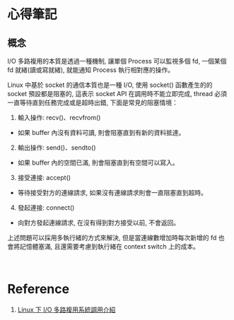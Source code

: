 # 心得筆記

## 概念

I/O 多路複用的本質是透過一種機制, 讓單個 Process 可以監視多個 fd, 一個某個 fd 就緒(讀或寫就緒), 就能通知 Process 執行相對應的操作。

Linux 中基於 socket 的通信本質也是一種 I/O, 使用 socket() 函數產生的的 socket 預設都是阻塞的, 這表示 socket API 在調用時不能立即完成, thread 必須一直等待直到任務完成或是超時出錯, 下面是常見的阻塞情境：

1. 輸入操作: recv()、recvfrom()

 - 如果 buffer 內沒有資料可讀, 則會阻塞直到有新的資料抵達。

2. 輸出操作: send()、sendto()

 - 如果 buffer 內的空間已滿, 則會阻塞直到有空間可以寫入。

3. 接受連接: accept()

 - 等待接受對方的連線請求, 如果沒有連線請求則會一直阻塞直到超時。

4. 發起連接: connect()

 - 向對方發起連線請求, 在沒有得到對方接受以前, 不會返回。

上述問題可以採用多執行緒的方式來解決, 但是當連線數增加時每次新增的 fd 也會將記憶體塞滿, 且還需要考慮到執行緒在 context switch 上的成本。

<br/>

# Reference

1. [Linux 下 I/O 多路複用系統調用介紹](https://blog.csdn.net/pange1991/article/details/86310926)